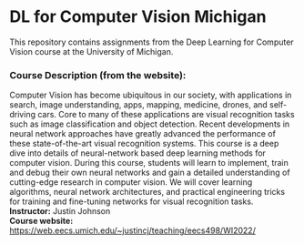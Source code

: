 # DL for Computer Vision Michigan
This repository contains assignments from the Deep Learning for Computer Vision course at the University of Michigan.  
### Course Description (from the website):
Computer Vision has become ubiquitous in our society, with applications in search, image understanding, apps, mapping, medicine, drones, and self-driving cars. Core to many of these applications are visual recognition tasks such as image classification and object detection. Recent developments in neural network approaches have greatly advanced the performance of these state-of-the-art visual recognition systems. This course is a deep dive into details of neural-network based deep learning methods for computer vision. During this course, students will learn to implement, train and debug their own neural networks and gain a detailed understanding of cutting-edge research in computer vision. We will cover learning algorithms, neural network architectures, and practical engineering tricks for training and fine-tuning networks for visual recognition tasks.  
**Instructor:** Justin Johnson  
**Course website:** https://web.eecs.umich.edu/~justincj/teaching/eecs498/WI2022/  

